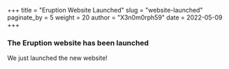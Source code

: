 +++
title = "Eruption Website Launched"
slug = "website-launched"
paginate_by = 5
weight = 20
author = "X3n0m0rph59"
date = 2022-05-09
+++

### The Eruption website has been launched

We just launched the new website!
